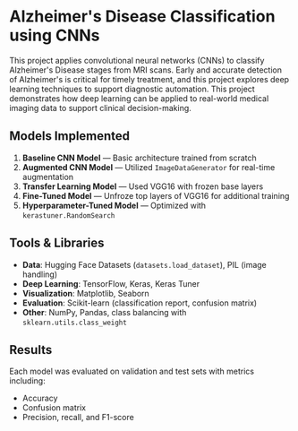 # Alzheimer's Disease Classification using CNNs

This project applies convolutional neural networks (CNNs) to classify Alzheimer's Disease stages from MRI scans. Early and accurate detection of Alzheimer's is critical for timely treatment, and this project explores deep learning techniques to support diagnostic automation. This project demonstrates how deep learning can be applied to real-world medical imaging data to support clinical decision-making.

## Models Implemented

1. **Baseline CNN Model** — Basic architecture trained from scratch
2. **Augmented CNN Model** — Utilized `ImageDataGenerator` for real-time augmentation
3. **Transfer Learning Model** — Used VGG16 with frozen base layers
4. **Fine-Tuned Model** — Unfroze top layers of VGG16 for additional training
5. **Hyperparameter-Tuned Model** — Optimized with `kerastuner.RandomSearch`

## Tools & Libraries

- **Data**: Hugging Face Datasets (`datasets.load_dataset`), PIL (image handling)
- **Deep Learning**: TensorFlow, Keras, Keras Tuner
- **Visualization**: Matplotlib, Seaborn
- **Evaluation**: Scikit-learn (classification report, confusion matrix)
- **Other**: NumPy, Pandas, class balancing with `sklearn.utils.class_weight`

## Results

Each model was evaluated on validation and test sets with metrics including:
- Accuracy
- Confusion matrix
- Precision, recall, and F1-score
